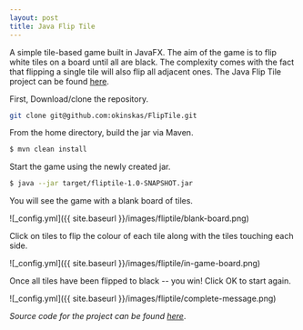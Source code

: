 ```yaml
---
layout: post
title: Java Flip Tile
---
```


A simple tile-based game built in JavaFX. The aim of the game is to flip white tiles on a board until all are
black. The complexity comes with the fact that flipping a single tile will also flip all adjacent ones.
The Java Flip Tile project can be found [here](https://github.com/okinskas/FlipTile).

First, Download/clone the repository.

```bash
git clone git@github.com:okinskas/FlipTile.git
```

From the home directory, build the jar via Maven.

```bash
$ mvn clean install
```

Start the game using the newly created jar.

```bash
$ java --jar target/fliptile-1.0-SNAPSHOT.jar 
```

You will see the game with a blank board of tiles.

![_config.yml]({{ site.baseurl }}/images/fliptile/blank-board.png)

Click on tiles to flip the colour of each tile along with the tiles touching each side.

![_config.yml]({{ site.baseurl }}/images/fliptile/in-game-board.png)

Once all tiles have been flipped to black -- you win! Click OK to start again.

![_config.yml]({{ site.baseurl }}/images/fliptile/complete-message.png)

_Source code for the project can be found [here](https://github.com/okinskas/FlipTile)_.